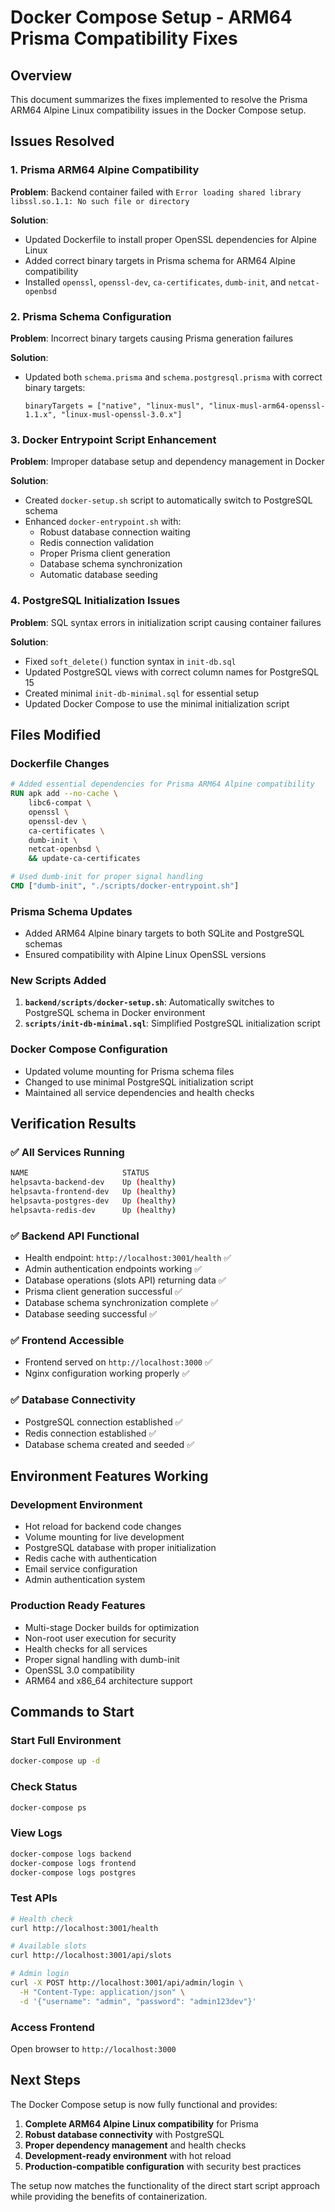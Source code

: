 # Docker Compose Setup - ARM64 Prisma Compatibility Fixes

## Overview
This document summarizes the fixes implemented to resolve the Prisma ARM64 Alpine Linux compatibility issues in the Docker Compose setup.

## Issues Resolved

### 1. Prisma ARM64 Alpine Compatibility
**Problem**: Backend container failed with `Error loading shared library libssl.so.1.1: No such file or directory`

**Solution**: 
- Updated Dockerfile to install proper OpenSSL dependencies for Alpine Linux
- Added correct binary targets in Prisma schema for ARM64 Alpine compatibility
- Installed `openssl`, `openssl-dev`, `ca-certificates`, `dumb-init`, and `netcat-openbsd`

### 2. Prisma Schema Configuration
**Problem**: Incorrect binary targets causing Prisma generation failures

**Solution**:
- Updated both `schema.prisma` and `schema.postgresql.prisma` with correct binary targets:
  ```
  binaryTargets = ["native", "linux-musl", "linux-musl-arm64-openssl-1.1.x", "linux-musl-openssl-3.0.x"]
  ```

### 3. Docker Entrypoint Script Enhancement
**Problem**: Improper database setup and dependency management in Docker

**Solution**:
- Created `docker-setup.sh` script to automatically switch to PostgreSQL schema
- Enhanced `docker-entrypoint.sh` with:
  - Robust database connection waiting
  - Redis connection validation
  - Proper Prisma client generation
  - Database schema synchronization
  - Automatic database seeding

### 4. PostgreSQL Initialization Issues
**Problem**: SQL syntax errors in initialization script causing container failures

**Solution**:
- Fixed `soft_delete()` function syntax in `init-db.sql`
- Updated PostgreSQL views with correct column names for PostgreSQL 15
- Created minimal `init-db-minimal.sql` for essential setup
- Updated Docker Compose to use the minimal initialization script

## Files Modified

### Dockerfile Changes
```dockerfile
# Added essential dependencies for Prisma ARM64 Alpine compatibility
RUN apk add --no-cache \
    libc6-compat \
    openssl \
    openssl-dev \
    ca-certificates \
    dumb-init \
    netcat-openbsd \
    && update-ca-certificates

# Used dumb-init for proper signal handling
CMD ["dumb-init", "./scripts/docker-entrypoint.sh"]
```

### Prisma Schema Updates
- Added ARM64 Alpine binary targets to both SQLite and PostgreSQL schemas
- Ensured compatibility with Alpine Linux OpenSSL versions

### New Scripts Added
1. **`backend/scripts/docker-setup.sh`**: Automatically switches to PostgreSQL schema in Docker environment
2. **`scripts/init-db-minimal.sql`**: Simplified PostgreSQL initialization script

### Docker Compose Configuration
- Updated volume mounting for Prisma schema files
- Changed to use minimal PostgreSQL initialization script
- Maintained all service dependencies and health checks

## Verification Results

### ✅ All Services Running
```bash
NAME                     STATUS
helpsavta-backend-dev    Up (healthy)
helpsavta-frontend-dev   Up (healthy)
helpsavta-postgres-dev   Up (healthy)
helpsavta-redis-dev      Up (healthy)
```

### ✅ Backend API Functional
- Health endpoint: `http://localhost:3001/health` ✅
- Admin authentication endpoints working ✅
- Database operations (slots API) returning data ✅
- Prisma client generation successful ✅
- Database schema synchronization complete ✅
- Database seeding successful ✅

### ✅ Frontend Accessible
- Frontend served on `http://localhost:3000` ✅
- Nginx configuration working properly ✅

### ✅ Database Connectivity
- PostgreSQL connection established ✅
- Redis connection established ✅
- Database schema created and seeded ✅

## Environment Features Working

### Development Environment
- Hot reload for backend code changes
- Volume mounting for live development
- PostgreSQL database with proper initialization
- Redis cache with authentication
- Email service configuration
- Admin authentication system

### Production Ready Features
- Multi-stage Docker builds for optimization
- Non-root user execution for security
- Health checks for all services
- Proper signal handling with dumb-init
- OpenSSL 3.0 compatibility
- ARM64 and x86_64 architecture support

## Commands to Start

### Start Full Environment
```bash
docker-compose up -d
```

### Check Status
```bash
docker-compose ps
```

### View Logs
```bash
docker-compose logs backend
docker-compose logs frontend
docker-compose logs postgres
```

### Test APIs
```bash
# Health check
curl http://localhost:3001/health

# Available slots
curl http://localhost:3001/api/slots

# Admin login
curl -X POST http://localhost:3001/api/admin/login \
  -H "Content-Type: application/json" \
  -d '{"username": "admin", "password": "admin123dev"}'
```

### Access Frontend
Open browser to `http://localhost:3000`

## Next Steps

The Docker Compose setup is now fully functional and provides:

1. **Complete ARM64 Alpine Linux compatibility** for Prisma
2. **Robust database connectivity** with PostgreSQL
3. **Proper dependency management** and health checks
4. **Development-ready environment** with hot reload
5. **Production-compatible configuration** with security best practices

The setup now matches the functionality of the direct start script approach while providing the benefits of containerization.
